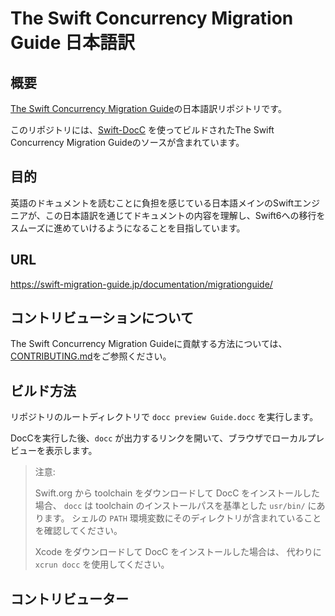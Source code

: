 # The Swift Concurrency Migration Guide 日本語訳

## 概要

[The Swift Concurrency Migration Guide][swift-migration-guide]の日本語訳リポジトリです。

このリポジトリには、[Swift-DocC][docc] を使ってビルドされたThe Swift Concurrency Migration Guideのソースが含まれています。


## 目的

英語のドキュメントを読むことに負担を感じている日本語メインのSwiftエンジニアが、この日本語訳を通じてドキュメントの内容を理解し、Swift6への移行をスムーズに進めていけるようになることを目指しています。

## URL

https://swift-migration-guide.jp/documentation/migrationguide/

## コントリビューションについて

The Swift Concurrency Migration Guideに貢献する方法については、[CONTRIBUTING.md][contributing]をご参照ください。

## ビルド方法

リポジトリのルートディレクトリで `docc preview Guide.docc` を実行します。

DocCを実行した後、`docc` が出力するリンクを開いて、ブラウザでローカルプレビューを表示します。

> 注意:
>
> Swift.org から toolchain をダウンロードして DocC をインストールした場合、
> `docc` は toolchain のインストールパスを基準とした `usr/bin/` にあります。
> シェルの `PATH` 環境変数にそのディレクトリが含まれていることを確認してください。
> 
> Xcode をダウンロードして DocC をインストールした場合は、
> 代わりに `xcrun docc` を使用してください。

[swift-migration-guide]: https://github.com/apple/swift-migration-guide
[contributing]: https://github.com/stzn/swift-migration-guide-jp/blob/main/CONTRIBUTING.md
[docc]: https://github.com/apple/swift-docc
[conduct]: https://www.swift.org/code-of-conduct

## コントリビューター

<!-- readme: contributors -start -->
<!-- readme: contributors -end -->